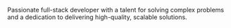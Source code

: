 Passionate full-stack developer with a talent for solving complex problems and a dedication to delivering high-quality, scalable solutions.
